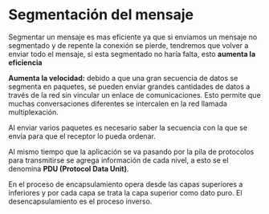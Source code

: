 # Segmentación del mensaje

Segmentar un mensaje es mas eficiente ya que si enviamos un mensaje no segmentado y de repente la conexión se pierde, tendremos que volver a enviar todo el mensaje, si esta segmentado no haría falta, esto **aumenta la eficiencia**

**Aumenta la velocidad:** debido a que una gran secuencia de datos se segmenta en paquetes, se pueden enviar grandes cantidades de datos a través de la red sin vincular un enlace de comunicaciones. Esto permite que muchas conversaciones diferentes se intercalen en la red llamada multiplexación.

Al enviar varios paquetes es necesario saber la secuencia con la que se envía para que el receptor lo pueda ordenar.

Al mismo tiempo que la aplicación se va pasando por la pila de protocolos para transmitirse se agrega información de cada nivel, a esto se el denomina **PDU (Protocol Data Unit)**.

En el proceso de encapsulamiento opera desde las capas superiores a inferiores y por cada capa se trata la capa superior como dato puro.
El desencapsulamiento es el proceso inverso.
